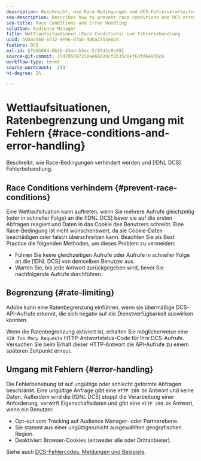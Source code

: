 ```yaml
---
description: Beschreibt, wie Race-Bedingungen und DCS-Fehlerverarbeitung verhindert werden.
seo-description: Describes how to prevent race conditions and DCS error handling.
seo-title: Race Conditions and Error Handling
solution: Audience Manager
title: Wettlaufsituationen (Race Conditions) und Fehlerbehandlung
uuid: b0aac960-6732-4e96-87a5-40ba2755e02d
feature: DCS
exl-id: bfb0b684-6b15-434d-b5ec-5f8741c0c691
source-git-commit: 25d785097228ae66d20cf2b35c8ef63fd64936c6
workflow-type: tm+mt
source-wordcount: '243'
ht-degree: 2%

---
```


# Wettlaufsituationen, Ratenbegrenzung und Umgang mit Fehlern {#race-conditions-and-error-handling}

Beschreibt, wie Race-Bedingungen verhindert werden und [!DNL DCS] Fehlerbehandlung.

## Race Conditions verhindern {#prevent-race-conditions}

Eine Wettlaufsituation kann auftreten, wenn Sie mehrere Aufrufe gleichzeitig (oder in schneller Folge) an die [!DNL DCS] bevor sie auf die ersten Abfragen reagiert und Daten in das Cookie des Benutzers schreibt. Eine Race-Bedingung ist nicht wünschenswert, da sie Cookie-Daten beschädigen oder falsch überschreiben kann. Beachten Sie als Best Practice die folgenden Methoden, um dieses Problem zu vermeiden:

* Führen Sie keine gleichzeitigen Aufrufe oder Aufrufe in schneller Folge an die [!DNL DCS] von demselben Benutzer aus.
* Warten Sie, bis jede Antwort zurückgegeben wird, bevor Sie nachfolgende Aufrufe durchführen.

## Begrenzung {#rate-limiting}

Adobe kann eine Ratenbegrenzung einführen, wenn sie übermäßige DCS-API-Aufrufe erkennt, die sich negativ auf die Dienstverfügbarkeit auswirken könnten.

Wenn die Ratenbegrenzung aktiviert ist, erhalten Sie möglicherweise eine `429 Too Many Requests` HTTP-Antwortstatus-Code für Ihre DCS-Aufrufe. Versuchen Sie beim Erhalt dieser HTTP-Antwort die API-Aufrufe zu einem späteren Zeitpunkt erneut.

## Umgang mit Fehlern {#error-handling}

Die Fehlerbehebung ist auf ungültige oder schlecht geformte Abfragen beschränkt. Eine ungültige Anfrage gibt eine `HTTP 200 OK` Antwort und keine Daten. Außerdem wird die [!DNL DCS] stoppt die Verarbeitung einer Anforderung, verwirft Eigenschaftsdaten und gibt eine `HTTP 200 OK` Antwort, wenn ein Benutzer:

* Opt-out vom Tracking auf Audience Manager- oder Partnerebene.
* Sie stammt aus einer ungültigen/nicht ausgewählten geografischen Region.
* Deaktiviert Browser-Cookies (entweder alle oder Drittanbieter).

Siehe auch [DCS-Fehlercodes, Meldungen und Beispiele](../../../api/dcs-intro/dcs-api-reference/dcs-error-codes.md).

